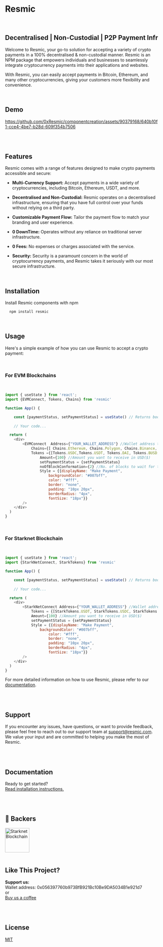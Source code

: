 
# Resmic
</br>

## Decentralised |  Non-Custodial | P2P Payment Infr

Welcome to Resmic, your go-to solution for accepting a variety of crypto payments in a 100% decentralised & non-custodial manner. Resmic is an NPM package that empowers individuals and businesses to seamlessly integrate cryptocurrency payments into their applications and websites. 

With Resmic, you can easily accept payments in Bitcoin, Ethereum, and many other cryptocurrencies, giving your customers more flexibility and convenience.

</br>

## Demo

https://github.com/0xResmic/componentcreation/assets/90379168/640b10f1-cce4-4be7-b28d-609f354b7506


</br>
</br>

## Features
Resmic comes with a range of features designed to make crypto payments accessible and secure:

- **Multi-Currency Support:** Accept payments in a wide variety of cryptocurrencies, including Bitcoin, Ethereum, USDT, and more.

- **Decentralised and Non-Custodial:** Resmic operates on a decentralised infrastructure, ensuring that you have full control over your funds without relying on a third party.

- **Customizable Payment Flow:** Tailor the payment flow to match your branding and user experience.

- **0 DownTime:** Operates without any reliance on traditional server infrastructure.

- **0 Fees:**  No expenses or charges associated with the service.

- **Security:** Security is a paramount concern in the world of cryptocurrency payments, and Resmic takes it seriously with our most secure infrastructure.


 </br>
 
## Installation

Install Resmic components with npm
</br>
```bash
  npm install resmic

```
</br>
    
## Usage
Here's a simple example of how you can use Resmic to accept a crypto payment:

</br>

### For EVM Blockchains
</br>

```javascript
import { useState } from 'react';
import {EVMConnect, Tokens, Chains} from 'resmic'

function App() {

	const [paymentStatus, setPaymentStatus] = useState() // Returns bool after the payment
	
	// Your code...

  return (
	<div>
	    <EVMConnect  Address={"YOUR_WALLET_ADDRESS"} //Wallet address to receive funds
	        Chains={[ Chains.Ethereum, Chains.Polygon, Chains.Binance, Chains.Goerli]} //Choose the blockchains to allow payments from
        	Tokens ={[Tokens.USDC,Tokens.USDT, Tokens.DAI, Tokens.BUSD, Tokens.MATIC, Tokens.ETH , Tokens.GETH, Tokens.Bitcoin]} //Choose the Tokens to accept payments from
                Amount={100} //Amount you want to receive in USD($)
                setPaymentStatus = {setPaymentStatus}
                noOfBlockConformation={2} //No. of blocks to wait for the payment conformation (Optional)
                Style = {{displayName: "Make Payment", 
                    backgroundColor: "#007bff",
                    color: "#fff",
                    border: "none",
                    padding: "10px 20px",
                    borderRadius: "4px",
                    fontSize: "18px"}}
	    />
	</div>
  )
}
```
</br>

### For Starknet Blockchain
</br>

```javascript
import { useState } from 'react';
import {StarkNetConnect, StarkTokens} from 'resmic'

function App() {

	const [paymentStatus, setPaymentStatus] = useState() // Returns bool after the payment
	
	// Your code...

  return (
	<div>
	    <StarkNetConnect Address={"YOUR_WALLET_ADDRESS"} //Wallet address to receive funds
	        Tokens = {[StarkTokens.USDT, StarkTokens.USDC, StarkTokens.ETH, StarkTokens.Bitcoin]} //Choose the Tokens to accept payments from
	        Amount={100} //Amount you want to receive in USD($)
	        setPaymentStatus = {setPaymentStatus} 
	        Style = {{displayName: "Make Payment", 
	            backgroundColor: "#007bff",
                    color: "#fff",
                    border: "none",
                    padding: "10px 20px",
                    borderRadius: "4px",
                    fontSize: "18px"}}
	    />
	</div>
  )
}
```


For more detailed information on how to use Resmic, please refer to our [documentation](docs.resmic.com).

</br>
</br>

## Support

If you encounter any issues, have questions, or want to provide feedback, please feel free to reach out to our support team at support@resmic.com. We value your input and are committed to helping you make the most of Resmic.

</br>
</br>

## Documentation

Ready to get started? 
</br>
[Read installation instructions.](docs.resmic.com)

</br>
</br>

## 🏅 Backers

<img width="80" height="80" alt="Starknet Blockchain" src="https://github.com/0xResmic/componentcreation/assets/90379168/fb61f560-ad97-4a71-88ba-d3f01c7de7f0">


<!-- Imgs of starknet and upcomming -->
</br>
</br>

## Like This Project?
**Support us:**
</br>
	Wallet address: 0x056397760b973BfB921Bc10Be9DA5034B1e921d7
 </br>
 or
 </br>
 	[Buy us a coffee](https://www.buymeacoffee.com/resmic)

</br>
</br>

## License

[MIT](https://choosealicense.com/licenses/mit/)


